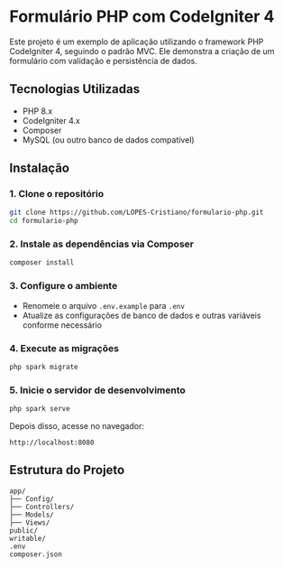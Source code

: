 # Formulário PHP com CodeIgniter 4

Este projeto é um exemplo de aplicação utilizando o framework PHP CodeIgniter 4, seguindo o padrão MVC. Ele demonstra a criação de um formulário com validação e persistência de dados.

## Tecnologias Utilizadas

- PHP 8.x
- CodeIgniter 4.x
- Composer
- MySQL (ou outro banco de dados compatível)

## Instalação

### 1. Clone o repositório

```bash
git clone https://github.com/LOPES-Cristiano/formulario-php.git
cd formulario-php
```

### 2. Instale as dependências via Composer

```bash
composer install
```

### 3. Configure o ambiente

- Renomeie o arquivo `.env.example` para `.env`
- Atualize as configurações de banco de dados e outras variáveis conforme necessário

### 4. Execute as migrações

```bash
php spark migrate
```

### 5. Inicie o servidor de desenvolvimento

```bash
php spark serve
```

Depois disso, acesse no navegador:

```
http://localhost:8080
```

## Estrutura do Projeto

```
app/
├── Config/
├── Controllers/
├── Models/
├── Views/
public/
writable/
.env
composer.json
```
